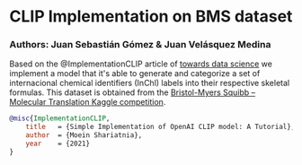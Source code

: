 # CLIP Implementation on BMS dataset 

### Authors: Juan Sebastián Gómez & Juan Velásquez Medina

Based on the @ImplementationCLIP article of [towards data science](https://towardsdatascience.com/simple-implementation-of-openai-clip-model-a-tutorial-ace6ff01d9f2) we implement a model that it's able to generate and categorize a set of internacional chemical identifiers (InChl) labels into their respective skeletal formulas. This dataset is obtained from the [Bristol-Myers Squibb – Molecular Translation Kaggle competition](https://www.kaggle.com/c/bms-molecular-translation). 



```bibtex
@misc{ImplementationCLIP,
    title   = {Simple Implementation of OpenAI CLIP model: A Tutorial}, 
    author  = {Moein Shariatnia},
    year    = {2021}
}
```

